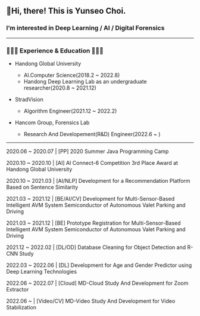 ## 👋Hi, there! This is Yunseo Choi.


### I’m interested in Deep Learning / AI / Digital Forensics

---

### **👩🏻‍💻 Experience & Education 👩🏻‍💻**

- Handong Global University
    - AI.Computer Science(2018.2 ~ 2022.8)
    - Handong Deep Learning Lab as an undergraduate researcher(2020.8 ~ 2021.12)


    
- StradVision
    - Algorithm Engineer(2021.12 ~ 2022.2)


    
- Hancom Group, Forensics Lab
    - Research And Developement(R&D) Engineer(2022.6 ~ )

    
---

2020.06 ~ 2020.07 | [PP] 2020 Summer Java Programming Camp

2020.10 ~ 2020.10 | [AI] AI Connect-6 Competition 3rd Place Award at Handong Global University

2020.10 ~ 2021.03 | [AI/NLP] Development for a Recommendation Platform Based on Sentence Similarity

2021.03 ~ 2021.12 |  [BE/AI/CV] Development for Multi-Sensor-Based Intelligent AVM System Semiconductor of Autonomous Valet Parking and Driving

2021.03 ~ 2021.12 | [BE] Prototype Registration for Multi-Sensor-Based Intelligent AVM System Semiconductor of Autonomous Valet Parking and Driving

2021.12 ~ 2022.02 | [DL/OD] Database Cleaning for Object Detection and R-CNN Study

2022.03 ~ 2022.06 | [DL] Development for Age and Gender Predictor using Deep Learning Technologies

2022.06 ~ 2022.07 | [Cloud] MD-Cloud Study And Development for Zoom Extractor

2022.06  ~        | [Video/CV] MD-Video Study And Development for Video Stabilization

